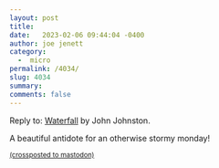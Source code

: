 ```yaml
---
layout: post
title:  
date:   2023-02-06 09:44:04 -0400
author: joe jenett
category:
  -  micro
permalink: /4034/
slug: 4034
summary: 
comments: false
---
```

<div class="h-cite response u-in-reply-to entry-reaction e-content">
Reply to: <a class="u-url" href="https://johnjohnston.info/blog/waterfall-2/)">Waterfall</a> by <span class="p-name">John Johnston</span>.
<p>A beautiful antidote for an otherwise stormy monday!
</p>
</div>

<a href="https://brid.gy/publish/mastodon"><small>(crossposted to mastodon)</small></a>